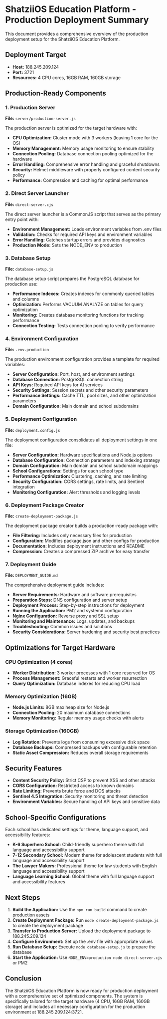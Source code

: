 # ShatziiOS Education Platform - Production Deployment Summary

This document provides a comprehensive overview of the production deployment setup for the ShatziiOS Education Platform.

## Deployment Target
- **Host:** 188.245.209.124
- **Port:** 3721
- **Resources:** 4 CPU cores, 16GB RAM, 160GB storage

## Production-Ready Components

### 1. Production Server
**File:** `server/production-server.js`

The production server is optimized for the target hardware with:
- **CPU Optimization:** Cluster mode with 3 workers (leaving 1 core for the OS)
- **Memory Management:** Memory usage monitoring to ensure stability
- **Connection Pooling:** Database connection pooling optimized for the hardware
- **Error Handling:** Comprehensive error handling and graceful shutdowns
- **Security:** Helmet middleware with properly configured content security policy
- **Performance:** Compression and caching for optimal performance

### 2. Direct Server Launcher
**File:** `direct-server.cjs`

The direct server launcher is a CommonJS script that serves as the primary entry point with:
- **Environment Management:** Loads environment variables from .env files
- **Validation:** Checks for required API keys and environment variables
- **Error Handling:** Catches startup errors and provides diagnostics
- **Production Mode:** Sets the NODE_ENV to production

### 3. Database Setup
**File:** `database-setup.js`

The database setup script prepares the PostgreSQL database for production use:
- **Performance Indexes:** Creates indexes for commonly queried tables and columns
- **Optimization:** Performs VACUUM ANALYZE on tables for query optimization
- **Monitoring:** Creates database monitoring functions for tracking performance
- **Connection Testing:** Tests connection pooling to verify performance

### 4. Environment Configuration
**File:** `.env.production`

The production environment configuration provides a template for required variables:
- **Server Configuration:** Port, host, and environment settings
- **Database Connection:** PostgreSQL connection string
- **API Keys:** Required API keys for AI services
- **Security Settings:** Session secrets and other security parameters
- **Performance Settings:** Cache TTL, pool sizes, and other optimization parameters
- **Domain Configuration:** Main domain and school subdomains

### 5. Deployment Configuration
**File:** `deployment.config.js`

The deployment configuration consolidates all deployment settings in one file:
- **Server Configuration:** Hardware specifications and Node.js options
- **Database Configuration:** Connection parameters and indexing strategy
- **Domain Configuration:** Main domain and school subdomain mappings
- **School Configurations:** Settings for each school type
- **Performance Optimization:** Clustering, caching, and rate limiting
- **Security Configuration:** CORS settings, rate limits, and Sentinel integration
- **Monitoring Configuration:** Alert thresholds and logging levels

### 6. Deployment Package Creator
**File:** `create-deployment-package.js`

The deployment package creator builds a production-ready package with:
- **File Filtering:** Includes only necessary files for production
- **Configuration:** Modifies package.json and other configs for production
- **Documentation:** Includes deployment instructions and README
- **Compression:** Creates a compressed ZIP archive for easy transfer

### 7. Deployment Guide
**File:** `DEPLOYMENT_GUIDE.md`

The comprehensive deployment guide includes:
- **Server Requirements:** Hardware and software prerequisites
- **Preparation Steps:** DNS configuration and server setup
- **Deployment Process:** Step-by-step instructions for deployment
- **Running the Application:** PM2 and systemd configuration
- **Nginx Configuration:** Reverse proxy and SSL setup
- **Monitoring and Maintenance:** Logs, updates, and backups
- **Troubleshooting:** Common issues and solutions
- **Security Considerations:** Server hardening and security best practices

## Optimizations for Target Hardware

### CPU Optimization (4 cores)
- **Worker Distribution:** 3 worker processes with 1 core reserved for OS
- **Process Management:** Graceful restarts and worker resurrection
- **Query Optimization:** Database indexes for reducing CPU load

### Memory Optimization (16GB)
- **Node.js Limits:** 8GB max heap size for Node.js
- **Connection Pooling:** 20 maximum database connections
- **Memory Monitoring:** Regular memory usage checks with alerts

### Storage Optimization (160GB)
- **Log Rotation:** Prevents logs from consuming excessive disk space
- **Database Backups:** Compressed backups with configurable retention
- **Static Asset Compression:** Reduces overall storage requirements

## Security Features

- **Content Security Policy:** Strict CSP to prevent XSS and other attacks
- **CORS Configuration:** Restricted access to known domains
- **Rate Limiting:** Prevents brute force and DOS attacks
- **Sentinel 4.5 Integration:** Security monitoring and threat detection
- **Environment Variables:** Secure handling of API keys and sensitive data

## School-Specific Configurations

Each school has dedicated settings for theme, language support, and accessibility features:
- **K-6 Superhero School:** Child-friendly superhero theme with full language and accessibility support
- **7-12 Secondary School:** Modern theme for adolescent students with full language and accessibility support
- **The Lawyer Makers:** Professional theme for law students with English language and accessibility support
- **Language Learning School:** Global theme with full language support and accessibility features

## Next Steps

1. **Build the Application:** Use the `npm run build` command to create production assets
2. **Create Deployment Package:** Run `node create-deployment-package.js` to create the deployment package
3. **Transfer to Production Server:** Upload the deployment package to 188.245.209.124
4. **Configure Environment:** Set up the .env file with appropriate values
5. **Run Database Setup:** Execute `node database-setup.js` to prepare the database
6. **Start the Application:** Use `NODE_ENV=production node direct-server.cjs` or PM2

## Conclusion

The ShatziiOS Education Platform is now ready for production deployment with a comprehensive set of optimized components. The system is specifically tailored for the target hardware (4 CPU, 16GB RAM, 160GB storage) and includes all necessary configuration for the production environment at 188.245.209.124:3721.